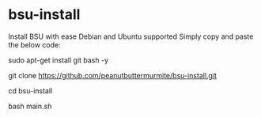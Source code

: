 # bsu-install
Install BSU with ease
Debian and Ubuntu supported
Simply copy and paste the below code:

sudo apt-get install git bash -y

git clone https://github.com/peanutbuttermurmite/bsu-install.git

cd bsu-install

bash main.sh
